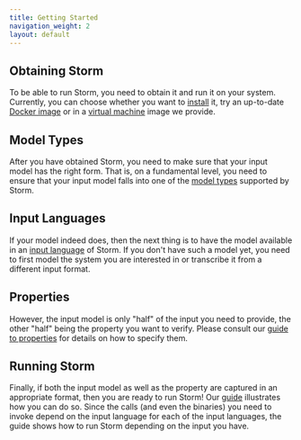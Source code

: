 ```yaml
---
title: Getting Started
navigation_weight: 2
layout: default
---
```


## Obtaining Storm

To be able to run Storm, you need to obtain it and run it on your system.
Currently, you can choose whether you want to [install](documentation/installation/installation.html) it, try an up-to-date [Docker image](documentation/installation/installation.html#docker) or in a [virtual machine](documentation/vm/vm.html) image we provide.

## Model Types

After you have obtained Storm, you need to make sure that your input model has the right form. That is, on a fundamental level, you need to ensure that your input model falls into one of the [model types](documentation/usage/models.html) supported by Storm.

## Input Languages

If your model indeed does, then the next thing is to have the model available in an [input language](documentation/usage/languages.html) of Storm. If you don't have such a model yet, you need to first model the system you are interested in or transcribe it from a different input format.

## Properties

However, the input model is only "half" of the input you need to provide, the other "half" being the property you want to verify. Please consult our [guide to properties](documentation/usage/properties.html) for details on how to specify them.

## Running Storm

Finally, if both the input model as well as the property are captured in an appropriate format, then you are ready to run Storm! Our [guide](documentation/usage/running-storm.html) illustrates how you can do so. Since the calls (and even the binaries) you need to invoke depend on the input language for each of the input languages, the guide shows how to run Storm depending on the input you have.
